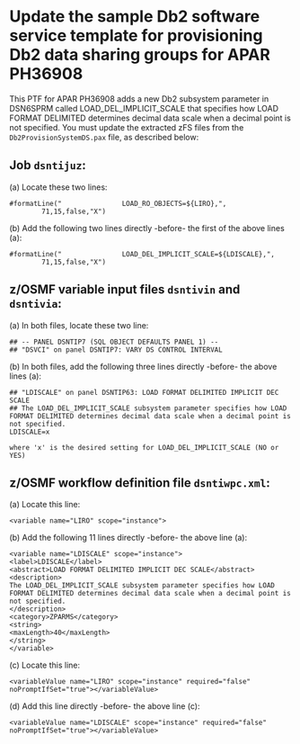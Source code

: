 # Update the sample Db2 software service template for provisioning Db2 data sharing groups for APAR PH36908

 This PTF for APAR PH36908 adds a new Db2 subsystem parameter in DSN6SPRM called LOAD_DEL_IMPLICIT_SCALE that specifies how LOAD FORMAT DELIMITED determines decimal data scale when a decimal point is not specified. You must update the extracted zFS files from the `Db2ProvisionSystemDS.pax` file, as described below:

## Job `dsntijuz`:

(a) Locate these two lines:

    #formatLine("               LOAD_RO_OBJECTS=${LIRO},", 
            71,15,false,"X")                        

(b) Add the following two lines directly -before- the first of the above lines (a):

    #formatLine("               LOAD_DEL_IMPLICIT_SCALE=${LDISCALE},", 
            71,15,false,"X") 

## z/OSMF variable input files `dsntivin` and `dsntivia`: 

(a) In both files, locate these two line:

    ## -- PANEL DSNTIP7 (SQL OBJECT DEFAULTS PANEL 1) --
    ## "DSVCI" on panel DSNTIP7: VARY DS CONTROL INTERVAL

(b) In both files, add the following three lines directly -before- the above lines (a):

    ## "LDISCALE" on panel DSNTIP63: LOAD FORMAT DELIMITED IMPLICIT DEC SCALE
    ## The LOAD_DEL_IMPLICIT_SCALE subsystem parameter specifies how LOAD FORMAT DELIMITED determines decimal data scale when a decimal point is not specified.
    LDISCALE=x

    where 'x' is the desired setting for LOAD_DEL_IMPLICIT_SCALE (NO or YES)

## z/OSMF workflow definition file `dsntiwpc.xml`:

(a) Locate this line:

    <variable name="LIRO" scope="instance">                             

(b) Add the following 11 lines directly -before- the above line (a):

    <variable name="LDISCALE" scope="instance">
    <label>LDISCALE</label>
    <abstract>LOAD FORMAT DELIMITED IMPLICIT DEC SCALE</abstract>
    <description>
    The LOAD_DEL_IMPLICIT_SCALE subsystem parameter specifies how LOAD FORMAT DELIMITED determines decimal data scale when a decimal point is not specified.
    </description>
    <category>ZPARMS</category>
    <string>
    <maxLength>40</maxLength>
    </string>
    </variable>

(c) Locate this line:

    <variableValue name="LIRO" scope="instance" required="false" noPromptIfSet="true"></variableValue>

(d) Add this line directly -before- the above line (c):

    <variableValue name="LDISCALE" scope="instance" required="false" noPromptIfSet="true"></variableValue>
